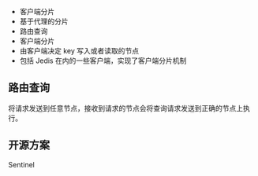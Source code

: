 - 客户端分片
- 基于代理的分片
- 路由查询
- 客户端分片
- 由客户端决定 key 写入或者读取的节点
- 包括 Jedis 在内的一些客户端，实现了客户端分片机制

## 路由查询

将请求发送到任意节点，接收到请求的节点会将查询请求发送到正确的节点上执行。

## 开源方案

Sentinel